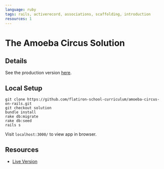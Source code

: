 ```yaml
---
language: ruby
tags: rails, activerecord, associations, scaffolding, introduction
resources: 1
---
```


# The Amoeba Circus Solution

## Details

See the production version [here](http://the-amoeba-circus.herokuapp.com/).

## Local Setup

```
git clone https://github.com/flatiron-school-curriculum/amoeba-circus-on-rails.git
git checkout solution
bundle install
rake db:migrate
rake db:seed
rails s
```
Visit `localhost:3000/` to view app in browser.

## Resources
* [Live Version](http://the-amoeba-circus.herokuapp.com/)